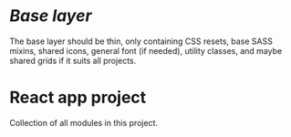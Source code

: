 # _Base layer_

The base layer should be thin, only containing CSS resets,
base SASS mixins, shared icons, general font (if needed),
utility classes, and maybe shared grids if it suits all projects.


# React app project

Collection of all modules in this project.
